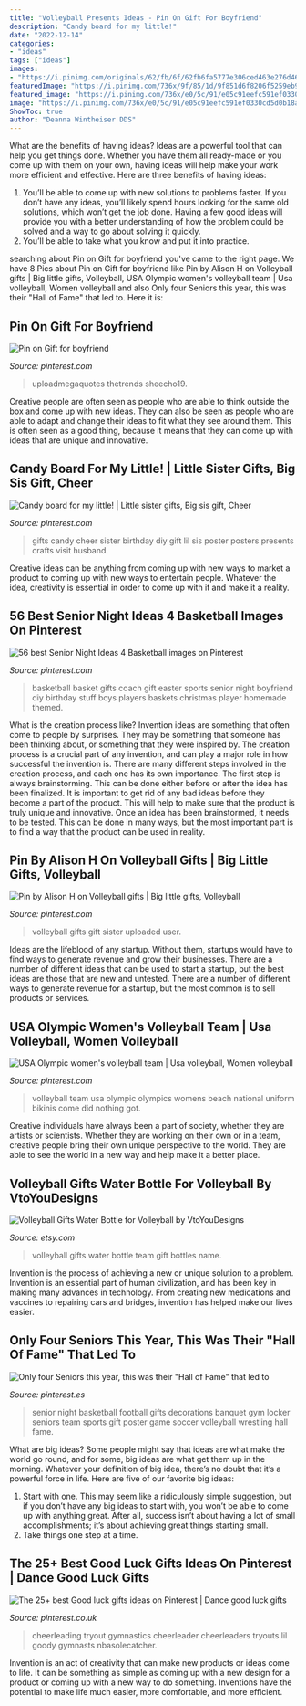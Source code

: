 ```yaml
---
title: "Volleyball Presents Ideas - Pin On Gift For Boyfriend"
description: "Candy board for my little!"
date: "2022-12-14"
categories:
- "ideas"
tags: ["ideas"]
images:
- "https://i.pinimg.com/originals/62/fb/6f/62fb6fa5777e306ced463e276d46629a.jpg"
featuredImage: "https://i.pinimg.com/736x/9f/85/1d/9f851d6f8206f5259eb98cf7fdc330b4.jpg"
featured_image: "https://i.pinimg.com/736x/e0/5c/91/e05c91eefc591ef0330cd5d0b18ad856--volleyball-gifts.jpg"
image: "https://i.pinimg.com/736x/e0/5c/91/e05c91eefc591ef0330cd5d0b18ad856--volleyball-gifts.jpg"
ShowToc: true
author: "Deanna Wintheiser DDS"
---
```



What are the benefits of having ideas?
Ideas are a powerful tool that can help you get things done. Whether you have them all ready-made or you come up with them on your own, having ideas will help make your work more efficient and effective. Here are three benefits of having ideas: 
1. You’ll be able to come up with new solutions to problems faster. If you don’t have any ideas, you’ll likely spend hours looking for the same old solutions, which won’t get the job done. Having a few good ideas will provide you with a better understanding of how the problem could be solved and a way to go about solving it quickly. 
2. You’ll be able to take what you know and put it into practice.

	

		
searching about Pin on Gift for boyfriend you've came to the right page. We have 8 Pics about Pin on Gift for boyfriend like Pin by Alison H on Volleyball gifts | Big little gifts, Volleyball, USA Olympic women&#039;s volleyball team | Usa volleyball, Women volleyball and also Only four Seniors this year, this was their &quot;Hall of Fame&quot; that led to. Here it is:
		
    
## Pin On Gift For Boyfriend

<img loading=lazy src="https://i.pinimg.com/736x/9f/85/1d/9f851d6f8206f5259eb98cf7fdc330b4.jpg" onerror="this.onerror=null;this.src='https://tse3.mm.bing.net/th?id=OIP.BX3Jdtdvjvgeg_8O41ObbAHaNK&amp;pid=15.1';" alt="Pin on Gift for boyfriend">

_Source: pinterest.com_

>uploadmegaquotes thetrends sheecho19. 

	

Creative people are often seen as people who are able to think outside the box and come up with new ideas. They can also be seen as people who are able to adapt and change their ideas to fit what they see around them. This is often seen as a good thing, because it means that they can come up with ideas that are unique and innovative.

    
## Candy Board For My Little! | Little Sister Gifts, Big Sis Gift, Cheer

<img loading=lazy src="https://i.pinimg.com/originals/ad/f8/3a/adf83a98f78a9a49d674ca6eac0a3903.jpg" onerror="this.onerror=null;this.src='https://tse2.mm.bing.net/th?id=OIP.P9vpkq61R_nPMc_pdwQvvwHaJ4&amp;pid=15.1';" alt="Candy board for my little! | Little sister gifts, Big sis gift, Cheer">

_Source: pinterest.com_

>gifts candy cheer sister birthday diy gift lil sis poster posters presents crafts visit husband. 

	

Creative ideas can be anything from coming up with new ways to market a product to coming up with new ways to entertain people. Whatever the idea, creativity is essential in order to come up with it and make it a reality.

    
## 56 Best Senior Night Ideas 4 Basketball Images On Pinterest

<img loading=lazy src="https://i.pinimg.com/736x/66/bc/73/66bc736b5e36cc8a341b2e40e8335b34--basketball-gifts-basketball-coach.jpg" onerror="this.onerror=null;this.src='https://tse1.mm.bing.net/th?id=OIP.Gz4ZnzBeqND6L7fd6PbsqQHaJ7&amp;pid=15.1';" alt="56 best Senior Night Ideas 4 Basketball images on Pinterest">

_Source: pinterest.com_

>basketball basket gifts coach gift easter sports senior night boyfriend diy birthday stuff boys players baskets christmas player homemade themed. 

	

What is the creation process like?
Invention ideas are something that often come to people by surprises. They may be something that someone has been thinking about, or something that they were inspired by. The creation process is a crucial part of any invention, and can play a major role in how successful the invention is. There are many different steps involved in the creation process, and each one has its own importance. 
The first step is always brainstorming. This can be done either before or after the idea has been finalized. It is important to get rid of any bad ideas before they become a part of the product. This will help to make sure that the product is truly unique and innovative. Once an idea has been brainstormed, it needs to be tested. This can be done in many ways, but the most important part is to find a way that the product can be used in reality.

    
## Pin By Alison H On Volleyball Gifts | Big Little Gifts, Volleyball

<img loading=lazy src="https://i.pinimg.com/736x/e0/5c/91/e05c91eefc591ef0330cd5d0b18ad856--volleyball-gifts.jpg" onerror="this.onerror=null;this.src='https://tse1.mm.bing.net/th?id=OIP.rZJgZV3yjuOwSXrJIcSJtgHaJ3&amp;pid=15.1';" alt="Pin by Alison H on Volleyball gifts | Big little gifts, Volleyball">

_Source: pinterest.com_

>volleyball gifts gift sister uploaded user. 

	

Ideas are the lifeblood of any startup. Without them, startups would have to find ways to generate revenue and grow their businesses. There are a number of different ideas that can be used to start a startup, but the best ideas are those that are new and untested. There are a number of different ways to generate revenue for a startup, but the most common is to sell products or services.

    
## USA Olympic Women&#039;s Volleyball Team | Usa Volleyball, Women Volleyball

<img loading=lazy src="https://i.pinimg.com/originals/54/61/c8/5461c8d25fc761fb9b2e3375f725ef78.jpg" onerror="this.onerror=null;this.src='https://tse3.mm.bing.net/th?id=OIP.BDu_0mPTiJ0U6mYuT8ytWgHaE7&amp;pid=15.1';" alt="USA Olympic women&#039;s volleyball team | Usa volleyball, Women volleyball">

_Source: pinterest.com_

>volleyball team usa olympic olympics womens beach national uniform bikinis come did nothing got. 

	

Creative individuals have always been a part of society, whether they are artists or scientists. Whether they are working on their own or in a team, creative people bring their own unique perspective to the world. They are able to see the world in a new way and help make it a better place.

    
## Volleyball Gifts Water Bottle For Volleyball By VtoYouDesigns

<img loading=lazy src="https://img0.etsystatic.com/113/0/10727637/il_fullxfull.858887944_j2je.jpg" onerror="this.onerror=null;this.src='https://tse1.mm.bing.net/th?id=OIP.oJtM-FupRwfhYZK9j7Cg-wHaFj&amp;pid=15.1';" alt="Volleyball Gifts Water Bottle for Volleyball by VtoYouDesigns">

_Source: etsy.com_

>volleyball gifts water bottle team gift bottles name. 

	

Invention is the process of achieving a new or unique solution to a problem. Invention is an essential part of human civilization, and has been key in making many advances in technology. From creating new medications and vaccines to repairing cars and bridges, invention has helped make our lives easier.

    
## Only Four Seniors This Year, This Was Their &quot;Hall Of Fame&quot; That Led To

<img loading=lazy src="https://i.pinimg.com/originals/62/fb/6f/62fb6fa5777e306ced463e276d46629a.jpg" onerror="this.onerror=null;this.src='https://tse3.mm.bing.net/th?id=OIP.jyOZcMplw818jlkJfFSVxgHaF7&amp;pid=15.1';" alt="Only four Seniors this year, this was their &quot;Hall of Fame&quot; that led to">

_Source: pinterest.es_

>senior night basketball football gifts decorations banquet gym locker seniors team sports gift poster game soccer volleyball wrestling hall fame. 

	

What are big ideas?
Some people might say that ideas are what make the world go round, and for some, big ideas are what get them up in the morning. Whatever your definition of big idea, there’s no doubt that it’s a powerful force in life. Here are five of our favorite big ideas: 
1. Start with one. This may seem like a ridiculously simple suggestion, but if you don’t have any big ideas to start with, you won’t be able to come up with anything great. After all, success isn’t about having a lot of small accomplishments; it’s about achieving great things starting small. 
2. Take things one step at a time.

    
## The 25+ Best Good Luck Gifts Ideas On Pinterest | Dance Good Luck Gifts

<img loading=lazy src="https://i.pinimg.com/736x/db/7c/0e/db7c0e00ec134667a6f51a7bcf040fc1--basketball-gifts-senior-gifts-soccer.jpg" onerror="this.onerror=null;this.src='https://tse4.mm.bing.net/th?id=OIP.pBtBtsjENYNItVdhK0zdDQHaLK&amp;pid=15.1';" alt="The 25+ best Good luck gifts ideas on Pinterest | Dance good luck gifts">

_Source: pinterest.co.uk_

>cheerleading tryout gymnastics cheerleader cheerleaders tryouts lil goody gymnasts nbasolecatcher. 

	

Invention is an act of creativity that can make new products or ideas come to life. It can be something as simple as coming up with a new design for a product or coming up with a new way to do something. Inventions have the potential to make life much easier, more comfortable, and more efficient.

